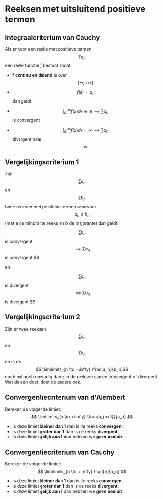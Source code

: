 # Reeksen met uitsluitend positieve termen

## Integraalcriterium van Cauchy

Als er voor een reeks met positieve termen $$ \sum a_n $$ een reële functie _f_ bestaat zodat:
- f **continu en dalend** is over $$ [m, +\infty[ $$ 
- $$ f(n) = a_n $$
dan geldt:

- $$ \int_m^\infty f(x)dx \in \mathbb{R} \implies \sum a_n $$ is convergent 
- $$ \int_m^\infty f(x)dx = \infty \implies \sum a_n $$ divergent naar $$ \infty $$ 


## Vergelijkingscriterium 1

Zijn $$ \sum a_n $$ en $$ \sum b_n $$ twee reeksen met positieve termen waarvoor $$ a_n \leq b_n $$ (met a de minorante reeks en b de majorante) dan geldt:

$$ \sum b_n $$ is convergent $$ \implies \sum a_n $$ is convergent $$

en

$$ \sum a_n $$ is divergent $$ \implies \sum b_n $$ is divergent $$

## Vergelijkingscriterium 2

Zijn er twee reeksen $$ \sum a_n $$ en $$ \sum b_n $$ en is de $$ \lim\limits_{n \to +\infty} \frac{a_n}{b_n}$$ noch nul noch oneindig dan zijn de reeksen samen convergent of divergent. Wat de een doet, doet de andere ook.


## Convergentiecriterium van d'Alembert

Bereken de volgende limiet: $$ \lim\limits_{n \to +\infty} \frac{a_{n+1}}{a_n} $$ 
- Is deze limiet **kleiner dan 1** dan is de reeks **convergent**. 
- Is deze limiet **groter dan 1** dan is de reeks **divergent**.
- Is deze limiet **gelijk aan 1** dan hebben we **geen besluit**.


## Convergentiecriterium van Cauchy

Bereken de volgende limiet: $$ \lim\limits_{n \to +\infty} \sqrt[n]{a_n} $$ 
- Is deze limiet **kleiner dan 1** dan is de reeks **convergent**. 
- Is deze limiet **groter dan 1** dan is de reeks **divergent**.
- Is deze limiet **gelijk aan 1** dan hebben we **geen besluit**.
